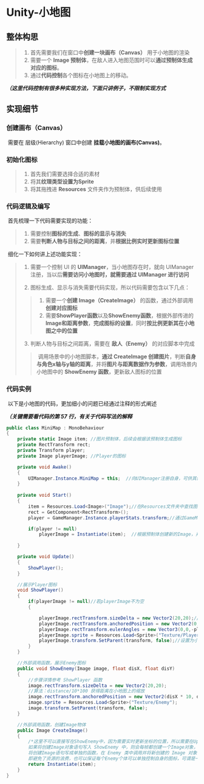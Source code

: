 # Unity-小地图



## 整体构思

>1. 首先需要我们在窗口中**创建一块画布（Canvas）** 用于小地图的渲染
>1. 需要一个 **Image 预制体**，在敌人进入地图范围时可以**通过预制体生成对应的图标**。
>1. 通过**代码控制**各个图标在小地图上的移动。
>

​	***（这里代码控制有很多种实现方法，下面只讲例子，不限制实现方式***



## 实现细节



### 创建画布（Canvas）

​	需要在 层级(Hierarchy) 窗口中创建 **挂载小地图的画布(Canvas)**。



### 初始化图标

>1. 首先我们需要选择合适的素材
>2. 将其**纹理类型设置为Sprite**
>3. 将其拖拽进 **Resources** 文件夹作为预制体，供后续使用



### 代码逻辑及编写

​	首先梳理一下代码需要实现的功能：

> 1. 需要控制**图标的生成**、**图标的显示与消失**
> 2. 需要**判断人物与目标之间的距离**，并**根据比例实时更新图标位置**



​	细化一下如何讲上述功能实现：

>1. 需要一个控制 UI 的 **UIManager**，当小地图存在时，就向 UIManager 注册，当以后**需要访问小地图时，就需要通过 UIManager 进行访问**
>
>   
>
>2. 图标生成、显示与消失需要代码实现，所以代码需要包含以下几点：
>
>   >1. 需要一个**创建 Image（CreateImage）** 的函数，通过外部调用**创建对应图标** 
>   >2. 需要**ShowPlayer函数**以及**ShowEnemy函数**，根据外部传进的**Image和距离参数**，**完成图标的设置**，同时**按比例更新其在小地图之中的位置**
>
>   
>
>3. 判断人物与目标之间距离，需要在 **敌人（Enemy）** 的对应脚本中完成
>
>   >​	调用场景中的小地图脚本，**通过 CreateImage 创建图片**，判断**自身与角色x轴与y轴的距离**，并将**图片与距离数据作为参数**，调用场景内小地图中的 **ShowEnemy 函数**，更新敌人图标的位置



### 代码实例

​	以下是小地图的代码，更加细小的问题已经通过注释的形式阐述

***（关键需要看代码的第 57 行，有关于代码写法的解释***

~~~c#
public class MiniMap : MonoBehaviour
{
    private static Image item; //图片预制体，后续会根据该预制体生成图标
    private RectTransform rect; 
    private Transform player;  
    private Image playerImage; //Player的图标

    private void Awake()
    {
        UIManager.Instance.MiniMap = this;  //向UIManager注册自身，可供其他类通过调用UIManager，完成对当前场景中的小地图的操作
    }
    
    private void Start()
    {
        item = Resources.Load<Image>("Image");//在Resources文件夹中查找图片预制体，并将其赋值给item
        rect = GetComponent<RectTransform>();
        player = GameManager.Instance.playerStats.transform;//通过GameManager获得Player的Transform

        if(player != null)
            playerImage = Instantiate(item);  //根据预制体创建新的Image，并赋值给PlayerImage
        
    }

    private void Update() 
    {
        ShowPlayer();    
    }

    //展示Player图标
    void ShowPlayer()
    {
        if(playerImage != null)//若playerImage不为空
        {

            playerImage.rectTransform.sizeDelta = new Vector2(20,20);//通过rectTransform设置图片大小
            playerImage.rectTransform.anchoredPosition = new Vector2(0,0);//设置图片在Canvas上的坐标位置
            playerImage.rectTransform.eulerAngles = new Vector3(0,0,-player.eulerAngles.y);//设置图片的旋转
            playerImage.sprite = Resources.Load<Sprite>("Texture/Player");//修改Image的图片素材
            playerImage.transform.SetParent(transform, false);//设置为小地图的子物体
        }
    }

    //外部调用函数，展示Enemy图标
    public void ShowEnemy(Image image, float disX, float disY)
    {
        //步骤详情参考 ShowPlayer 函数
        image.rectTransform.sizeDelta = new Vector2(20,20);
        //算法：distance/10*100 获得距离在小地图上的缩放
        image.rectTransform.anchoredPosition = new Vector2(disX * 10, disY * 10);
        image.sprite = Resources.Load<Sprite>("Texture/Enemy");
        image.transform.SetParent(transform, false);
    }

    //外部调用函数，创建Image物体
    public Image CreateImage()
    {
        /*这里不可以直接写在ShowEnemy中，因为需要实时更新坐标的位置，所以需要在Update中调用该函数，
        如果将创建Image对象语句写入 ShowEnemy 中，则会每帧都创建一个Image对象，导致严重的资源浪费。
        将创建Image语句写成单独的函数，在 Enemy 类中调用并将新创建的 Image 对象传引用给 ShowEnemy 函数，
        即避免了资源的浪费，也可以保证每个Enemy个体可以单独控制自身的图标，可谓是一举两得*/
        return Instantiate(item);
    }
}
~~~

